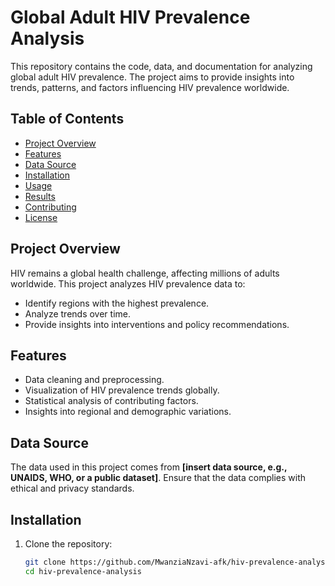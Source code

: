 # Global Adult HIV Prevalence Analysis

This repository contains the code, data, and documentation for analyzing global adult HIV prevalence. The project aims to provide insights into trends, patterns, and factors influencing HIV prevalence worldwide.

## Table of Contents
- [Project Overview](#project-overview)
- [Features](#features)
- [Data Source](#data-source)
- [Installation](#installation)
- [Usage](#usage)
- [Results](#results)
- [Contributing](#contributing)
- [License](#license)

## Project Overview
HIV remains a global health challenge, affecting millions of adults worldwide. This project analyzes HIV prevalence data to:
- Identify regions with the highest prevalence.
- Analyze trends over time.
- Provide insights into interventions and policy recommendations.

## Features
- Data cleaning and preprocessing.
- Visualization of HIV prevalence trends globally.
- Statistical analysis of contributing factors.
- Insights into regional and demographic variations.

## Data Source
The data used in this project comes from **[insert data source, e.g., UNAIDS, WHO, or a public dataset]**. Ensure that the data complies with ethical and privacy standards.

## Installation
1. Clone the repository:
   ```bash
   git clone https://github.com/MwanziaNzavi-afk/hiv-prevalence-analysis.git
   cd hiv-prevalence-analysis
